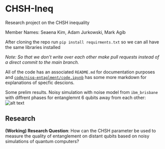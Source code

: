 # CHSH-Ineq
Research project on the CHSH inequality

Member Names: Seaena Kim, Adam Jurkowski, Mark Agib

After cloning the repo run
```pip install requirments.txt```
so we can all have the same libraries installed

*Note: So that we don't write over each other make pull requests instead of a direct commit to the main branch.*

All of the code has an associated `README.md` for documentation purposes and [`code/nisq-entaglment/code.ipynb`](code/nisq-entaglment/code.ipynb) has some more markdown for explanations of specfic descions.

Some prelim results. Noisy simulation with noise model from `ibm_brisbane` with diffrent phases for entanglemnt 6 qubits away from each other:
![alt text](image.png)

## Research
**(Working) Research Question**: How can the CHSH parameter be used to measure the quality of entanglement on distant qubits based on noisy simulations of quantum computers?